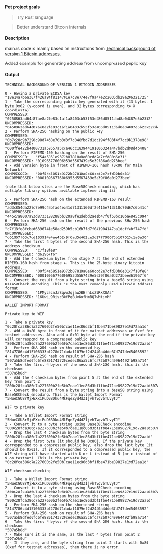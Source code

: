 
#### Pet project goals
 > Try Rust language 

 > Better understand Bitcoin internals

#### Description
main.rs code is mainly based on instructions from [Technical background of version 1 Bitcoin addresses](https://en.bitcoin.it/wiki/Technical_background_of_version_1_Bitcoin_addresses).

Added example for generating address from uncompressed puplic key.

#### Output
    
    TECHNICAL BACKGROUND OF VERSION 1 BITCOIN ADDRESSES

    0 - Having a private ECDSA key
    "18e14a7b6a307f426a94f8114701e7c8e774e7f9a47e2c2035db29a206321725"
    1 - Take the corresponding public key generated with it (33 bytes, 1 byte 0x02 (y-coord is even), and 32 bytes corresponding to X coordinate)
    COMPRESSED:   "0250863ad64a87ae8a2fe83c1af1a8403cb53f53e486d8511dad8a04887e5b2352"
    UNCOMPRESSED: "0450863ad64a87ae8a2fe83c1af1a8403cb53f53e486d8511dad8a04887e5b23522cd470243453a299fa9e77237716103abc11a1df38855ed6f2ee187e9c582ba6"
    2 - Perform SHA-256 hashing on the public key
    COMPRESSED:   "0b7c28c9b7290c98d7438e70b3d3f7c848fbd7d1dc194ff83f4f7cc9b1378e98"
    UNCOMPRESSED: "600ffe422b4e00731a59557a5cca46cc183944191006324a447bdb2d98d4b408"
    3 - Perform RIPEMD-160 hashing on the result of SHA-256
    COMPRESSED:   "f54a5851e9372b87810a8e60cdd2e7cfd80b6e31"
    UNCOMPRESSED: "010966776006953d5567439e5e39f86a0d273bee"
    4 - Add version byte in front of RIPEMD-160 hash (0x00 for Main Network)
    COMPRESSED:   "00f54a5851e9372b87810a8e60cdd2e7cfd80b6e31"
    UNCOMPRESSED: "00010966776006953d5567439e5e39f86a0d273bee"

    (note that below steps are the Base58Check encoding, which has multiple library options available implementing it)

    5 - Perform SHA-256 hash on the extended RIPEMD-160 result
    COMPRESSED:   "ad3c854da227c7e99c4abfad4ea41d71311160df2e415e713318c70d67c6b41c"
    UNCOMPRESSED: "445c7a8007a93d8733188288bb320a8fe2debd2ae1b47f0f50bc10bae845c094"
    6 - Perform SHA-256 hash on the result of the previous SHA-256 hash
    COMPRESSED:   "c7f18fe8fcbed6396741e58ad259b5cb16b7fd7f041904147ba1dcffabf747fd"
    UNCOMPRESSED: "d61967f63c7dd183914a4ae452c9f6ad5d462ce3d277798075b107615c1a8a30"
    7 - Take the first 4 bytes of the second SHA-256 hash. This is the address checksum
    COMPRESSED:   "c7f18fe8"
    UNCOMPRESSED: "d61967f6"
    8 - Add the 4 checksum bytes from stage 7 at the end of extended RIPEMD-160 hash from stage 4. This is the 25-byte binary Bitcoin Address.
    COMPRESSED:   "00f54a5851e9372b87810a8e60cdd2e7cfd80b6e31c7f18fe8"
    UNCOMPRESSED: "00010966776006953d5567439e5e39f86a0d273beed61967f6"
    9 - Convert the result from a byte string into a base58 string using Base58Check encoding. This is the most commonly used Bitcoin Address format
    COMPRESSED:   "1PMycacnJaSqwwJqjawXBErnLsZ7RkXUAs"
    UNCOMPRESSED: "16UwLL9Risc3QfPqBUvKofHmBQ7wMtjvM"

    WALLET IMPORT FORMAT

    Private key to WIF

    1 - Take a private key
    "0c28fca386c7a227600b2fe50b7cae11ec86d3bf1fbe471be89827e19d72aa1d"
    2 - Add a 0x80 byte in front of it for mainnet addresses or 0xef for testnet addresses. Also add a 0x01 byte at the end if the private key will correspond to a compressed public key
    "800c28fca386c7a227600b2fe50b7cae11ec86d3bf1fbe471be89827e19d72aa1d"
    3 - Perform SHA-256 hash on the extended key
    "8147786c4d15106333bf278d71dadaf1079ef2d2440a4dde37d747ded5403592"
    4 - Perform SHA-256 hash on result of SHA-256 hash
    "507a5b8dfed0fc6fe8801743720cedec06aa5c6fca72b07c49964492fb98a714"
    5 - Take the first 4 bytes of the second SHA-256 hash, this is the checksum
    "507a5b8d"
    6 - Add the 4 checksum bytes from point 5 at the end of the extended key from point 2
    "800c28fca386c7a227600b2fe50b7cae11ec86d3bf1fbe471be89827e19d72aa1d507a5b8d"
    7 - Convert the result from a byte string into a base58 string using Base58Check encoding. This is the Wallet Import Format
    "5HueCGU8rMjxEXxiPuD5BDku4MkFqeZyd4dZ1jvhTVqvbTLvyTJ"

    WIF to private key

    1 - Take a Wallet Import Format string
    "5HueCGU8rMjxEXxiPuD5BDku4MkFqeZyd4dZ1jvhTVqvbTLvyTJ"
    2 - Convert it to a byte string using Base58Check encoding
    "800c28fca386c7a227600b2fe50b7cae11ec86d3bf1fbe471be89827e19d72aa1d507a5b8d"
    3 - Drop the last 4 checksum bytes from the byte string
    "800c28fca386c7a227600b2fe50b7cae11ec86d3bf1fbe471be89827e19d72aa1d"
    4 - Drop the first byte (it should be 0x80). If the private key corresponded to a compressed public key, also drop the last byte (it should be 0x01). If it corresponded to a compressed public key, the WIF string will have started with K or L instead of 5 (or c instead of 9 on testnet). This is the private key.
    "0c28fca386c7a227600b2fe50b7cae11ec86d3bf1fbe471be89827e19d72aa1d"

    WIF checksum checking

    1 - Take a Wallet Import Format string
    "5HueCGU8rMjxEXxiPuD5BDku4MkFqeZyd4dZ1jvhTVqvbTLvyTJ"
    2 - Convert it to a byte string using Base58Check encoding
    "800c28fca386c7a227600b2fe50b7cae11ec86d3bf1fbe471be89827e19d72aa1d507a5b8d"
    3 - Drop the last 4 checksum bytes from the byte string
    "800c28fca386c7a227600b2fe50b7cae11ec86d3bf1fbe471be89827e19d72aa1d"
    4 - Perform SHA-256 hash on the shortened string
    "8147786c4d15106333bf278d71dadaf1079ef2d2440a4dde37d747ded5403592"
    5 - Perform SHA-256 hash on result of SHA-256 hash
    "507a5b8dfed0fc6fe8801743720cedec06aa5c6fca72b07c49964492fb98a714"
    6 - Take the first 4 bytes of the second SHA-256 hash, this is the checksum
    "507a5b8d"
    7 - Make sure it is the same, as the last 4 bytes from point 2
    "507a5b8d"
    8 - If they are, and the byte string from point 2 starts with 0x80 (0xef for testnet addresses), then there is no error.